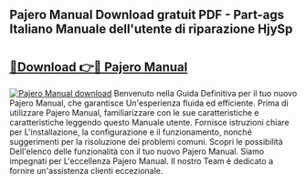 ## Pajero Manual Download gratuit PDF - Part-ags Italiano Manuale dell'utente di riparazione HjySp

# <h2><a href="http://dfgvame.blite.top/?on=Pajero+Manual">🔗Download 👉🔴 Pajero Manual</a></h2>

[![Pajero Manual download](https://i.imgur.com/lujVjoI.png)](http://dfgvame.blite.top/?on=Pajero+Manual)
Benvenuto nella Guida Definitiva per il tuo nuovo Pajero Manual, che garantisce Un'esperienza fluida ed efficiente. Prima di utilizzare Pajero Manual, familiarizzare con le sue caratteristiche e caratteristiche leggendo questo Manuale utente. Fornisce istruzioni chiare per L'installazione, la configurazione e il funzionamento, nonché suggerimenti per la risoluzione dei problemi comuni. Scopri le possibilità Dell'elenco delle funzionalità con il tuo nuovo Pajero Manual. Siamo impegnati per L'eccellenza Pajero Manual. Il nostro Team è dedicato a fornire un'assistenza clienti eccezionale.
